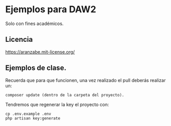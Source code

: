 # Ejemplos para DAW2
Solo con fines académicos.

## Licencia

https://aranzabe.mit-license.org/


## Ejemplos de clase.
Recuerda que para que funcionen, una vez realizado el pull deberás realizar un: 

    composer update (dentro de la carpeta del proyecto).

Tendremos que regenerar la key el proyecto con:

    cp .env.example .env           
    php artisan key:generate
